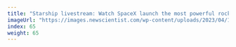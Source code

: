 ```yaml
---
title: "Starship livestream: Watch SpaceX launch the most powerful rocket ever"
imageUrl: "https://images.newscientist.com/wp-content/uploads/2023/04/17105234/SEI_152279213.jpg?width=600"
index: 65
weight: 65
---
```

